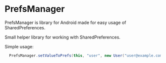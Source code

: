 # PrefsManager
PrefsManager is library for Android made for easy usage of SharedPreferences.

Small helper library for working with SharedPreferences.

Simple usage:

```java
  PrefsManager.setValueToPrefs(this, "user", new User("user@example.com", "John Doe"));
```
